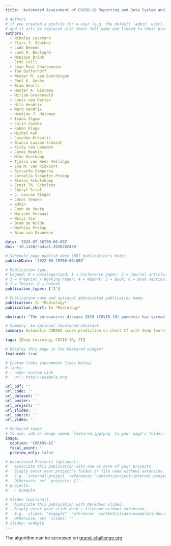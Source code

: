 ```yaml
---
title: 'Automated Assessment of COVID-19 Reporting and Data System and Chest CT Severity Scores in Patients Suspected of Having COVID-19 Using Artificial Intelligence'

# Authors
# If you created a profile for a user (e.g. the default `admin` user), write the username (folder name) here
# and it will be replaced with their full name and linked to their profile.
authors:
  - Nikolas Lessmann
  - Clara I. Sánchez
  - Ludo Beenen
  - Luuk H. Boulogne
  - Monique Brink
  - Erdi Calli
  - Jean-Paul Charbonnier
  - Ton Dofferhoff
  - Wouter M. van Everdingen
  - Paul K. Gerke
  - Bram Geurts
  - Hester A. Gietema
  - Miriam Groeneveld
  - Louis van Harten
  - Nils Hendrix
  - Ward Hendrix
  - Henkjan J. Huisman
  - Ivana Išgum
  - Colin Jacobs
  - Ruben Kluge
  - Michel Kok
  - Jasenko Krdzalic
  - Bianca Lassen-Schmidt
  - Kicky van Leeuwen
  - James Meakin
  - Mike Overkamp
  - Tjalco van Rees Vellinga
  - Eva M. van Rikxoort
  - Riccardo Samperna
  - Cornelia Schaefer-Prokop
  - Steven Schalekamp
  - Ernst Th. Scholten
  - Cheryl Sital
  - J. Lauran Stöger
  - Jonas Teuwen
  - admin
  - Coen de Vente
  - Marieke Vermaat
  - Weiyi Xie
  - Bram de Wilde
  - Mathias Prokop
  - Bram van Ginneken

date: '2020-07-30T00:00:00Z'
doi: '10.1148/radiol.2020202439'

# Schedule page publish date (NOT publication's date).
publishDate: '2022-05-29T00:00:00Z'

# Publication type.
# Legend: 0 = Uncategorized; 1 = Conference paper; 2 = Journal article;
# 3 = Preprint / Working Paper; 4 = Report; 5 = Book; 6 = Book section;
# 7 = Thesis; 8 = Patent
publication_types: ['2']

# Publication name and optional abbreviated publication name.
publication: In *Radiology*
publication_short: In *Radiology*

abstract: "The coronavirus disease 2019 (COVID-19) pandemic has spread across the globe with alarming speed, morbidity, and mortality. Immediate triage of patients with chest infections suspected to be caused by COVID-19 using chest CT may be of assistance when results from definitive viral testing are delayed. Purpose: To develop and validate an artificial intelligence (AI) system to score the likelihood and extent of pulmonary COVID-19 on chest CT scans using the COVID-19 Reporting and Data System (CO-RADS) and CT severity scoring systems. Materials and Methods: The CO-RADS AI system consists of three deep-learning algorithms that automatically segment the five pulmonary lobes, assign a CO-RADS score for the suspicion of COVID-19, and assign a CT severity score for the degree of parenchymal involvement per lobe. This study retrospectively included patients who underwent a nonenhanced chest CT examination because of clinical suspicion of COVID-19 at two medical centers. The system was trained, validated, and tested with data from one of the centers. Data from the second center served as an external test set. Diagnostic performance and agreement with scores assigned by eight independent observers were measured using receiver operating characteristic analysis, linearly weighted κ values, and classification accuracy. Results: A total of 105 patients (mean age, 62 years ± 16 [standard deviation]; 61 men) and 262 patients (mean age, 64 years ± 16; 154 men) were evaluated in the internal and external test sets, respectively. The system discriminated between patients with COVID-19 and those without COVID-19, with areas under the receiver operating characteristic curve of 0.95 (95% CI: 0.91, 0.98) and 0.88 (95% CI: 0.84, 0.93), for the internal and external test sets, respectively. Agreement with the eight human observers was moderate to substantial, with mean linearly weighted κ values of 0.60 ± 0.01 for CO-RADS scores and 0.54 ± 0.01 for CT severity scores. Conclusion: With high diagnostic performance, the CO-RADS AI system correctly identified patients with COVID-19 using chest CT scans and assigned standardized CO-RADS and CT severity scores that demonstrated good agreement with findings from eight independent observers and generalized well to external data."

# Summary. An optional shortened abstract.
summary: Automatic CORADS score prediction on chest CT with deep learning

tags: [Deep Learning, COVID-19, CT]

# Display this page in the Featured widget?
featured: true

# Custom links (uncomment lines below)
# links:
# - name: Custom Link
#   url: http://example.org

url_pdf: ''
url_code: ''
url_dataset: ''
url_poster: ''
url_project: ''
url_slides: ''
url_source: ''
url_video: ''

# Featured image
# To use, add an image named `featured.jpg/png` to your page's folder.
image:
  caption: 'CORADS-AI'
  focal_point: ''
  preview_only: false

# Associated Projects (optional).
#   Associate this publication with one or more of your projects.
#   Simply enter your project's folder or file name without extension.
#   E.g. `internal-project` references `content/project/internal-project/index.md`.
#   Otherwise, set `projects: []`.
# projects:
#   - example

# Slides (optional).
#   Associate this publication with Markdown slides.
#   Simply enter your slide deck's filename without extension.
#   E.g. `slides: "example"` references `content/slides/example/index.md`.
#   Otherwise, set `slides: ""`.
# slides: example
---
```


The algorithm can be accessed on [grand-challenge.org](https://grand-challenge.org/algorithms/corads-ai/)
